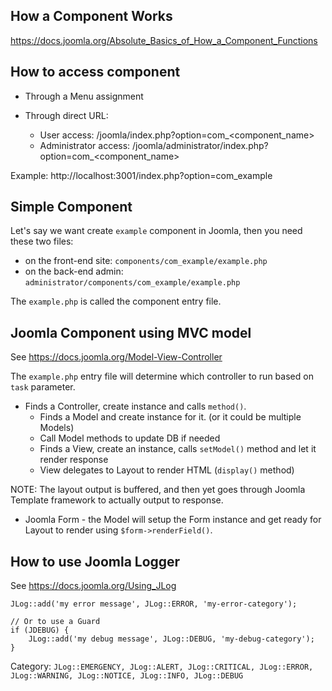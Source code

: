 ## How a Component Works

https://docs.joomla.org/Absolute_Basics_of_How_a_Component_Functions

## How to access component

* Through a Menu assignment

* Through direct URL: 
    - User access: <yoursite>/joomla/index.php?option=com_<component_name>
    - Administrator access: <yoursite>/joomla/administrator/index.php?option=com_<component_name>
    
Example: http://localhost:3001/index.php?option=com_example

## Simple Component

Let's say we want create `example` component in Joomla, then you need these two files:

* on the front-end site: `components/com_example/example.php`
* on the back-end admin: `administrator/components/com_example/example.php`

The `example.php` is called the component entry file.

## Joomla Component using MVC model

See https://docs.joomla.org/Model-View-Controller

The `example.php` entry file will determine which controller to run based on `task` parameter.

* Finds a Controller, create instance and calls `method()`.
	- Finds a Model and create instance for it. (or it could be multiple Models)
	- Call Model methods to update DB if needed
	- Finds a View, create an instance, calls `setModel()` method and let it render response
	- View delegates to Layout to render HTML (`display()` method)

NOTE: The layout output is buffered, and then yet goes through Joomla Template framework to actually output to response.

* Joomla Form - the Model will setup the Form instance and get ready for Layout to render using `$form->renderField()`.

## How to use Joomla Logger

See https://docs.joomla.org/Using_JLog

```
JLog::add('my error message', JLog::ERROR, 'my-error-category');

// Or to use a Guard
if (JDEBUG) {
    JLog::add('my debug message', JLog::DEBUG, 'my-debug-category');
}
```

Category:  `JLog::EMERGENCY, JLog::ALERT, JLog::CRITICAL, JLog::ERROR, JLog::WARNING, JLog::NOTICE, JLog::INFO, JLog::DEBUG`
